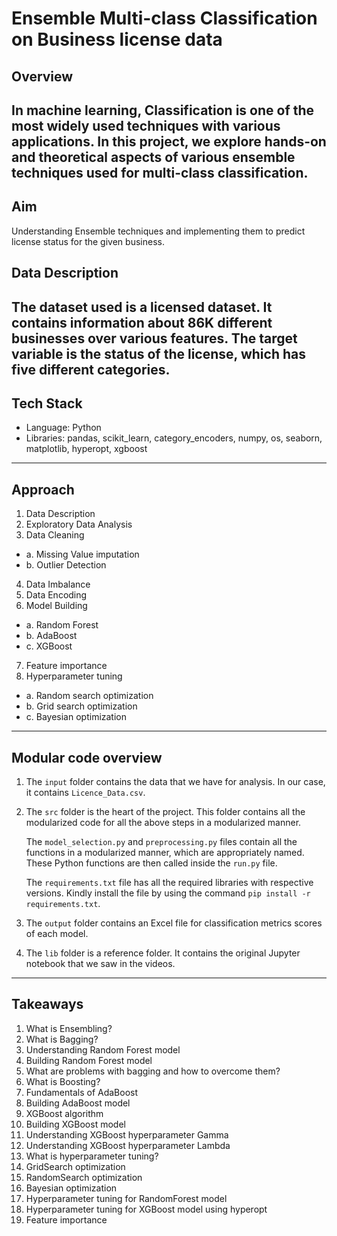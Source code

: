 # Ensemble Multi-class Classification on Business license data

## Overview
In machine learning, Classification is one of the most widely used techniques with various applications. In this project, we explore hands-on and theoretical aspects of various ensemble techniques used for multi-class classification.
---
## Aim
Understanding Ensemble techniques and implementing them to predict license status for the given business.

## Data Description
The dataset used is a licensed dataset. It contains information about 86K different businesses over various features. The target variable is the status of the license, which has five different categories.
---
## Tech Stack
- Language: Python
- Libraries: pandas, scikit_learn, category_encoders, numpy, os, seaborn, matplotlib, hyperopt, xgboost
---

## Approach
1. Data Description
2. Exploratory Data Analysis
3. Data Cleaning
  -  a. Missing Value imputation
  -  b. Outlier Detection
4. Data Imbalance
5. Data Encoding
6. Model Building
  -  a. Random Forest
  -  b. AdaBoost
  -  c. XGBoost
7. Feature importance
8. Hyperparameter tuning
  -  a. Random search optimization
  -  b. Grid search optimization
  -  c. Bayesian optimization

---

## Modular code overview

1. The `input` folder contains the data that we have for analysis. In our case, it contains `Licence_Data.csv`.
2. The `src` folder is the heart of the project. This folder contains all the modularized code for all the above steps in a modularized manner.

    The `model_selection.py` and `preprocessing.py` files contain all the functions in a modularized manner, which are appropriately named. These Python functions are then called inside the `run.py` file.
    
    The `requirements.txt` file has all the required libraries with respective versions. Kindly install the file by using the command `pip install -r requirements.txt`.
    
3. The `output` folder contains an Excel file for classification metrics scores of each model.
4. The `lib` folder is a reference folder. It contains the original Jupyter notebook that we saw in the videos.
---
## Takeaways
1. What is Ensembling?
2. What is Bagging?
3. Understanding Random Forest model
4. Building Random Forest model
5. What are problems with bagging and how to overcome them?
6. What is Boosting?
7. Fundamentals of AdaBoost
8. Building AdaBoost model
9. XGBoost algorithm
10. Building XGBoost model
11. Understanding XGBoost hyperparameter Gamma
12. Understanding XGBoost hyperparameter Lambda
13. What is hyperparameter tuning?
14. GridSearch optimization
15. RandomSearch optimization
16. Bayesian optimization
17. Hyperparameter tuning for RandomForest model
18. Hyperparameter tuning for XGBoost model using hyperopt
19. Feature importance
